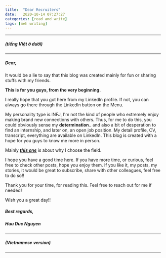 ```yaml
---
title:  "Dear Recruiters"
date:   2020-10-14 07:27:27
categories: [read and write]
tags: [meh writing]
---
```

-------
##### *(tiếng Việt ở dưới)*
-------
##### ***Dear,***
It would be a lie to say that this blog was created mainly for fun or sharing stuffs with my friends.

**This is for you guys, from the very beginning.**

I really hope that you got here from my LinkedIn profile.
If not, you can always go there through the LinkedIn button on the Menu.

My personality type is INFJ, I'm not the kind of people who extremely enjoy making brand new connections with others.
Thus, for me to do this, you could obviously sense my **determination**.. and also a bit of desperation to find an internship, and later on, an open job position.
My detail profile, CV, transcript, everything are available on LinkedIn. This blog is created with a hope for you guys to know me more in person.

Mainly ***[this one](https://duken72.github.io/2020/Why-Robotics/)***  is about why I choose the field.

I hope you have a good time here.
If you have more time, or curious, feel free to check other posts, hope you enjoy them.
If you like it, my posts, my stories, it would be great to subscribe, share with other colleagues, feel free to do so!!

Thank you for your time, for reading this.
Feel free to reach out for me if needed!

Wish you a great day!!

##### ***Best regards,***
##### *Huu Duc Nguyen*

--------------
##### *(Vietnamese version)*
-------
